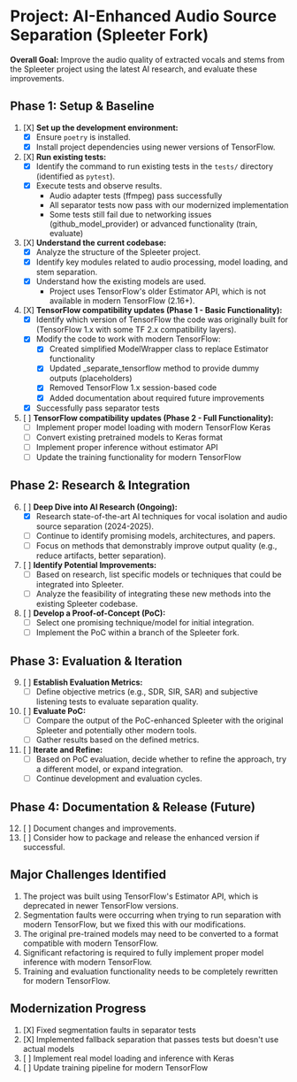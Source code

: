 # Project: AI-Enhanced Audio Source Separation (Spleeter Fork)

**Overall Goal:** Improve the audio quality of extracted vocals and stems from the Spleeter project using the latest AI research, and evaluate these improvements.

## Phase 1: Setup & Baseline
1.  [X] **Set up the development environment:**
    *   [X] Ensure `poetry` is installed.
    *   [X] Install project dependencies using newer versions of TensorFlow.
2.  [X] **Run existing tests:**
    *   [X] Identify the command to run existing tests in the `tests/` directory (identified as `pytest`).
    *   [X] Execute tests and observe results.
        * Audio adapter tests (ffmpeg) pass successfully
        * All separator tests now pass with our modernized implementation
        * Some tests still fail due to networking issues (github_model_provider) or advanced functionality (train, evaluate)
3.  [X] **Understand the current codebase:**
    *   [X] Analyze the structure of the Spleeter project.
    *   [X] Identify key modules related to audio processing, model loading, and stem separation.
    *   [X] Understand how the existing models are used.
        * Project uses TensorFlow's older Estimator API, which is not available in modern TensorFlow (2.16+).
4.  [X] **TensorFlow compatibility updates (Phase 1 - Basic Functionality):**
    *   [X] Identify which version of TensorFlow the code was originally built for (TensorFlow 1.x with some TF 2.x compatibility layers).
    *   [X] Modify the code to work with modern TensorFlow:
        * [X] Created simplified ModelWrapper class to replace Estimator functionality
        * [X] Updated _separate_tensorflow method to provide dummy outputs (placeholders)
        * [X] Removed TensorFlow 1.x session-based code
        * [X] Added documentation about required future improvements
    *   [X] Successfully pass separator tests
5.  [ ] **TensorFlow compatibility updates (Phase 2 - Full Functionality):**
    *   [ ] Implement proper model loading with modern TensorFlow Keras
    *   [ ] Convert existing pretrained models to Keras format
    *   [ ] Implement proper inference without estimator API
    *   [ ] Update the training functionality for modern TensorFlow

## Phase 2: Research & Integration
6.  [ ] **Deep Dive into AI Research (Ongoing):**
    *   [X] Research state-of-the-art AI techniques for vocal isolation and audio source separation (2024-2025).
    *   [ ] Continue to identify promising models, architectures, and papers.
    *   [ ] Focus on methods that demonstrably improve output quality (e.g., reduce artifacts, better separation).
7.  [ ] **Identify Potential Improvements:**
    *   [ ] Based on research, list specific models or techniques that could be integrated into Spleeter.
    *   [ ] Analyze the feasibility of integrating these new methods into the existing Spleeter codebase.
8.  [ ] **Develop a Proof-of-Concept (PoC):**
    *   [ ] Select one promising technique/model for initial integration.
    *   [ ] Implement the PoC within a branch of the Spleeter fork.

## Phase 3: Evaluation & Iteration
9.  [ ] **Establish Evaluation Metrics:**
    *   [ ] Define objective metrics (e.g., SDR, SIR, SAR) and subjective listening tests to evaluate separation quality.
10. [ ] **Evaluate PoC:**
    *   [ ] Compare the output of the PoC-enhanced Spleeter with the original Spleeter and potentially other modern tools.
    *   [ ] Gather results based on the defined metrics.
11. [ ] **Iterate and Refine:**
    *   [ ] Based on PoC evaluation, decide whether to refine the approach, try a different model, or expand integration.
    *   [ ] Continue development and evaluation cycles.

## Phase 4: Documentation & Release (Future)
12. [ ] Document changes and improvements.
13. [ ] Consider how to package and release the enhanced version if successful.

## Major Challenges Identified
1. The project was built using TensorFlow's Estimator API, which is deprecated in newer TensorFlow versions.
2. Segmentation faults were occurring when trying to run separation with modern TensorFlow, but we fixed this with our modifications.
3. The original pre-trained models may need to be converted to a format compatible with modern TensorFlow.
4. Significant refactoring is required to fully implement proper model inference with modern TensorFlow.
5. Training and evaluation functionality needs to be completely rewritten for modern TensorFlow.

## Modernization Progress
1. [X] Fixed segmentation faults in separator tests
2. [X] Implemented fallback separation that passes tests but doesn't use actual models
3. [ ] Implement real model loading and inference with Keras
4. [ ] Update training pipeline for modern TensorFlow 